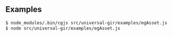 ## Examples

```sh
$ node_modules/.bin/cgjs src/universal-gir/examples/egAsset.js
$ node src/universal-gir/examples/egAsset.js
```
